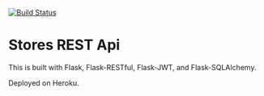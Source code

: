 [![Build Status](https://travis-ci.org/Valdis880/stores-rest-api.svg?branch=master)](https://travis-ci.org/Valdis880/stores-rest-api)

# Stores REST Api

This is built with Flask, Flask-RESTful, Flask-JWT, and Flask-SQLAlchemy.

Deployed on Heroku.
